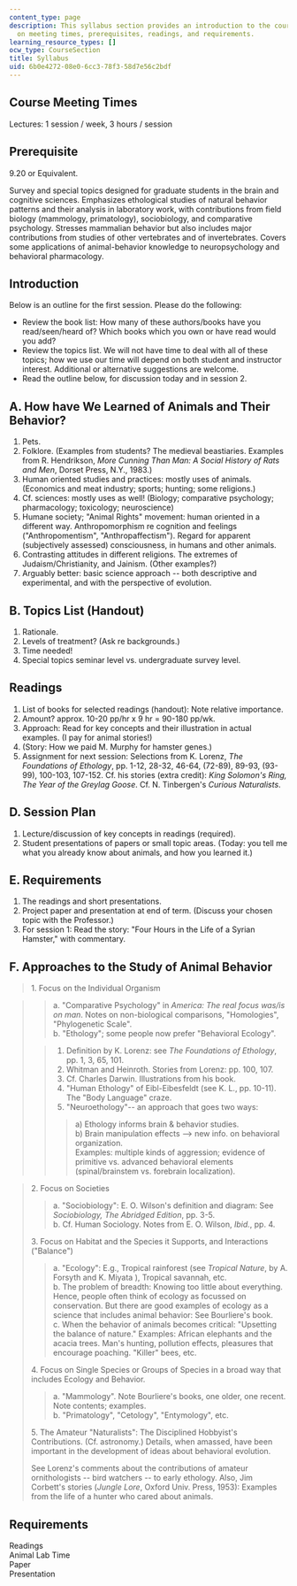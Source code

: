```yaml
---
content_type: page
description: This syllabus section provides an introduction to the course and information
  on meeting times, prerequisites, readings, and requirements.
learning_resource_types: []
ocw_type: CourseSection
title: Syllabus
uid: 6b0e4272-08e0-6cc3-78f3-58d7e56c2bdf
---
```


Course Meeting Times
--------------------

Lectures: 1 session / week, 3 hours / session

Prerequisite
------------

9.20 or Equivalent.

Survey and special topics designed for graduate students in the brain and cognitive sciences. Emphasizes ethological studies of natural behavior patterns and their analysis in laboratory work, with contributions from field biology (mammology, primatology), sociobiology, and comparative psychology. Stresses mammalian behavior but also includes major contributions from studies of other vertebrates and of invertebrates. Covers some applications of animal-behavior knowledge to neuropsychology and behavioral pharmacology.

Introduction
------------

Below is an outline for the first session. Please do the following:

*   Review the book list: How many of these authors/books have you read/seen/heard of? Which books which you own or have read would you add?
*   Review the topics list. We will not have time to deal with all of these topics; how we use our time will depend on both student and instructor interest. Additional or alternative suggestions are welcome.
*   Read the outline below, for discussion today and in session 2.

A. How have We Learned of Animals and Their Behavior?
-----------------------------------------------------

1.  Pets.
2.  Folklore. (Examples from students? The medieval beastiaries. Examples from R. Hendrikson, _More Cunning Than Man: A Social History of Rats and Men_, Dorset Press, N.Y., 1983.)
3.  Human oriented studies and practices: mostly uses of animals. (Economics and meat industry; sports; hunting; some religions.)
4.  Cf. sciences: mostly uses as well! (Biology; comparative psychology; pharmacology; toxicology; neuroscience)
5.  Humane society; "Animal Rights" movement: human oriented in a different way. Anthropomorphism re cognition and feelings ("Anthropomentism", "Anthropaffectism"). Regard for apparent (subjectively assessed) consciousness, in humans and other animals.
6.  Contrasting attitudes in different religions. The extremes of Judaism/Christianity, and Jainism. (Other examples?)
7.  Arguably better: basic science approach -- both descriptive and experimental, and with the perspective of evolution.

B. Topics List (Handout)
------------------------

1.  Rationale.
2.  Levels of treatment? (Ask re backgrounds.)
3.  Time needed!
4.  Special topics seminar level vs. undergraduate survey level.

Readings
--------

1.  List of books for selected readings (handout): Note relative importance.
2.  Amount? approx. 10-20 pp/hr x 9 hr = 90-180 pp/wk.
3.  Approach: Read for key concepts and their illustration in actual examples. (I pay for animal stories!)
4.  (Story: How we paid M. Murphy for hamster genes.)
5.  Assignment for next session: Selections from K. Lorenz, _The Foundations of Ethology_, pp. 1-12, 28-32, 46-64, (72-89), 89-93, (93-99), 100-103, 107-152. Cf. his stories (extra credit): _King Solomon's Ring, The Year of the Greylag Goose_. Cf. N. Tinbergen's _Curious Naturalists_.

D. Session Plan
---------------

1.  Lecture/discussion of key concepts in readings (required).
2.  Student presentations of papers or small topic areas. (Today: you tell me what you already know about animals, and how you learned it.)

E. Requirements
---------------

1.  The readings and short presentations.
2.  Project paper and presentation at end of term. (Discuss your chosen topic with the Professor.)
3.  For session 1: Read the story: "Four Hours in the Life of a Syrian Hamster," with commentary.

F. Approaches to the Study of Animal Behavior
---------------------------------------------

> 1\. Focus on the Individual Organism

> > a. "Comparative Psychology" in _America: The real focus was/is on man_. Notes on non-biological comparisons, "Homologies", "Phylogenetic Scale".  
> > b. "Ethology"; some people now prefer "Behavioral Ecology".
> 
> > 1.  Definition by K. Lorenz: see _The Foundations of Ethology_, pp. 1, 3, 65, 101.
> > 2.  Whitman and Heinroth. Stories from Lorenz: pp. 100, 107.
> > 3.  Cf. Charles Darwin. Illustrations from his book.
> > 4.  "Human Ethology" of Eibl-Eibesfeldt (see K. L., pp. 10-11). The "Body Language" craze.
> > 5.  "Neuroethology"-- an approach that goes two ways:
> > 
> > > a) Ethology informs brain & behavior studies.  
> > > b) Brain manipulation effects --> new info. on behavioral organization.  
> > > Examples: multiple kinds of aggression; evidence of primitive vs. advanced behavioral elements (spinal/brainstem vs. forebrain localization).

> 2. Focus on Societies
> 
> > a. "Sociobiology": E. O. Wilson's definition and diagram: See _Sociobiology, The Abridged Edition_, pp. 3-5.  
> > b. Cf. Human Sociology. Notes from E. O. Wilson, _Ibid._, pp. 4.
> 
> 3. Focus on Habitat and the Species it Supports, and Interactions ("Balance")
> 
> > a. "Ecology": E.g., Tropical rainforest (see _Tropical Nature_, by A. Forsyth and K. Miyata ), Tropical savannah, etc.  
> > b. The problem of breadth: Knowing too little about everything. Hence, people often think of ecology as focussed on conservation. But there are good examples of ecology as a science that includes animal behavior: See Bourliere's book.  
> > c. When the behavior of animals becomes critical: "Upsetting the balance of nature." Examples: African elephants and the acacia trees. Man's hunting, pollution effects, pleasures that encourage poaching. "Killer" bees, etc.
> 
> 4. Focus on Single Species or Groups of Species in a broad way that includes Ecology and Behavior.
> 
> > a. "Mammology". Note Bourliere's books, one older, one recent. Note contents; examples.  
> > b. "Primatology", "Cetology", "Entymology", etc.
> 
> 5. The Amateur "Naturalists": The Disciplined Hobbyist's Contributions. (Cf. astronomy.) Details, when amassed, have been important in the development of ideas about behavioral evolution.
> 
> See Lorenz's comments about the contributions of amateur ornithologists -- bird watchers -- to early ethology. Also, Jim Corbett's stories (_Jungle Lore_, Oxford Univ. Press, 1953): Examples from the life of a hunter who cared about animals.

Requirements
------------

Readings  
Animal Lab Time  
Paper  
Presentation